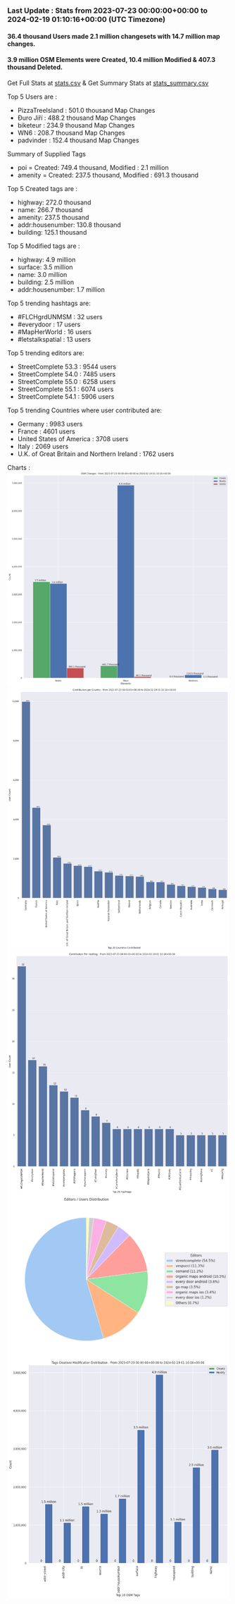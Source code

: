 ### Last Update : Stats from 2023-07-23 00:00:00+00:00 to 2024-02-19 01:10:16+00:00 (UTC Timezone)

#### 36.4 thousand Users made 2.1 million changesets with 14.7 million map changes.
#### 3.9 million OSM Elements were Created, 10.4 million Modified & 407.3 thousand Deleted.
Get Full Stats at [stats.csv](/stats/fieldmappers/Weekly/stats.csv)
 & Get Summary Stats at [stats_summary.csv](/stats/fieldmappers/Weekly/stats_summary.csv)

Top 5 Users are : 
- PizzaTreeIsland : 501.0 thousand Map Changes
- Đuro Jiří : 488.2 thousand Map Changes
- biketeur : 234.9 thousand Map Changes
- WN6 : 208.7 thousand Map Changes
- padvinder : 152.4 thousand Map Changes

Summary of Supplied Tags
- poi = Created: 749.4 thousand, Modified : 2.1 million
- amenity = Created: 237.5 thousand, Modified : 691.3 thousand


Top 5 Created tags are :
- highway: 272.0 thousand
- name: 266.7 thousand
- amenity: 237.5 thousand
- addr:housenumber: 130.8 thousand
- building: 125.1 thousand


Top 5 Modified tags are :
- highway: 4.9 million
- surface: 3.5 million
- name: 3.0 million
- building: 2.5 million
- addr:housenumber: 1.7 million


Top 5 trending hashtags are:
- #FLCHgrdUNMSM : 32 users
- #everydoor : 17 users
- #MapHerWorld : 16 users
- #letstalkspatial : 13 users


Top 5 trending editors are:
- StreetComplete 53.3 : 9544 users
- StreetComplete 54.0 : 7485 users
- StreetComplete 55.0 : 6258 users
- StreetComplete 55.1 : 6074 users
- StreetComplete 54.1 : 5906 users


Top 5 trending Countries where user contributed are:
- Germany : 9983 users
- France : 4601 users
- United States of America : 3708 users
- Italy : 2069 users
- U.K. of Great Britain and Northern Ireland : 1762 users


 Charts : 
![Alt text](./stats_osm_changes.png) 
![Alt text](./stats_users_per_country.png) 
![Alt text](./stats_users_per_hashtag.png) 
![Alt text](./stats_editors_pie_chart.png) 
![Alt text](./stats_tags.png) 
